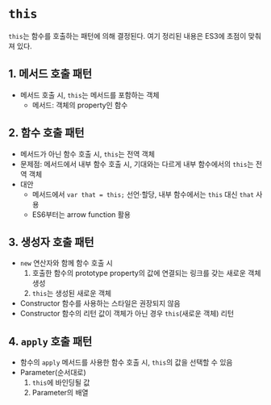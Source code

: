 # `this`

`this`는 함수를 호출하는 패턴에 의해 결정된다. 여기 정리된 내용은 ES3에 초점이 맞춰져 있다.

## 1. 메서드 호출 패턴

- 메서드 호출 시, `this`는 메서드를 포함하는 객체
  - 메서드: 객체의 property인 함수

## 2. 함수 호출 패턴

- 메서드가 아닌 함수 호출 시, `this`는 전역 객체
- 문제점: 메서드에서 내부 함수 호출 시, 기대와는 다르게 내부 함수에서의 `this`는 전역 객체
- 대안
  - 메서드에서 `var that = this;` 선언·할당, 내부 함수에서는 `this` 대신 `that` 사용
  - ES6부터는 arrow function 활용

## 3. 생성자 호출 패턴

- `new` 연산자와 함께 함수 호출 시
  1. 호출한 함수의 prototype property의 값에 연결되는 링크를 갖는 새로운 객체 생성
  2. `this`는 생성된 새로운 객체
- Constructor 함수를 사용하는 스타일은 권장되지 않음
- Constructor 함수의 리턴 값이 객체가 아닌 경우 `this`(새로운 객체) 리턴

## 4. `apply` 호출 패턴

- 함수의 `apply` 메서드를 사용한 함수 호출 시, `this`의 값을 선택할 수 있음
- Parameter(순서대로)
  1. `this`에 바인딩될 값
  2. Parameter의 배열

